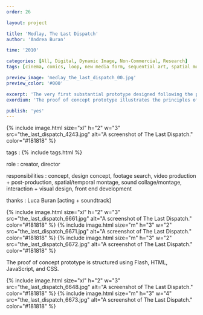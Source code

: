```yaml
---
order: 26

layout: project

title: 'Medlay, The Last Dispatch'
author: 'Andrea Buran'

time: '2010'

categories: [All, Digital, Dynamic Image, Non-Commercial, Research]
tags: [cinema, comics, loop, new media form, sequential art, spatial montage]

preview_image: 'medlay_the_last_dispatch_00.jpg'
preview_color: '#000'

excerpt: 'The very first substantial prototype designed following the principles of Medlay. It narrates an original short story.'
exordium: 'The proof of concept prototype illustrates the principles of [Medlay](http://ranbureand.github.io/medlay/ "Medlay on GitHub"). It narrates an original short story.'

publish: 'yes'
---
```


<div class="figures">
    {% include image.html
        size="xl"
        h="2" w="3"
        src="the_last_dispatch_4243.jpg"
        alt="A screenshot of The Last Dispatch."
        color="#181818"
    %}
</div>

tags
: {% include tags.html %}

role
: creator, director

responsibilities
: concept, design concept, footage search, video production + post-production, spatial/temporal montage, sound collage/montage, interaction + visual design, front end development

thanks
: Luca Buran [acting + soundtrack]

<div class="figures">
    {% include image.html
        size="xl"
        h="2" w="3"
        src="the_last_dispatch_6661.jpg"
        alt="A screenshot of The Last Dispatch."
        color="#181818"
    %}
    {% include image.html
        size="m"
        h="3" w="2"
        src="the_last_dispatch_6671.jpg"
        alt="A screenshot of The Last Dispatch."
        color="#181818"
    %}
    {% include image.html
        size="m"
        h="3" w="2"
        src="the_last_dispatch_6672.jpg"
        alt="A screenshot of The Last Dispatch."
        color="#181818"
    %}
</div>

The proof of concept prototype is structured using Flash, HTML, JavaScript, and CSS.

<div class="figures">
    {% include image.html
        size="xl"
        h="2" w="3"
        src="the_last_dispatch_6648.jpg"
        alt="A screenshot of The Last Dispatch."
        color="#181818"
    %}
    {% include image.html
        size="m"
        h="3" w="4"
        src="the_last_dispatch_6673.jpg"
        alt="A screenshot of The Last Dispatch."
        color="#181818"
    %}
</div>
